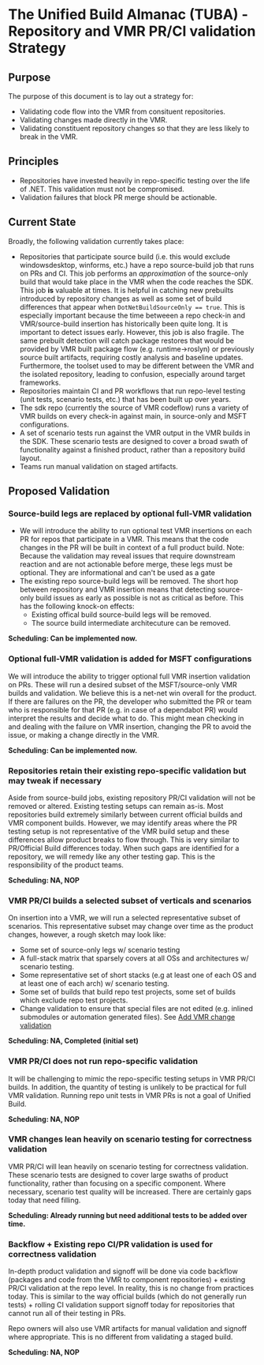 # The Unified Build Almanac (TUBA) - Repository and VMR PR/CI validation Strategy

## Purpose

The purpose of this document is to lay out a strategy for:
- Validating code flow into the VMR from consituent repositories.
- Validating changes made directly in the VMR.
- Validating constituent repository changes so that they are less likely to break in the VMR.

## Principles

- Repositories have invested heavily in repo-specific testing over the life of .NET. This validation must not be compromised.
- Validation failures that block PR merge should be actionable.

## Current State

Broadly, the following validation currently takes place:
- Repositories that participate source build (i.e. this would exclude windowsdesktop, winforms, etc.) have a repo source-build job that runs on PRs and CI. This job performs an *approximation* of the source-only build that would take place in the VMR when the code reaches the SDK. This job **is** valuable at times. It is helpful in catching new prebuilts introduced by repository changes as well as some set of build differences that appear when `DotNetBuildSourceOnly == true`. This is especially important because the time betweeen a repo check-in and VMR/source-build insertion has historically been quite long. It is important to detect issues early. However, this job is also fragile. The same prebuilt detection will catch package restores that would be provided by VMR built package flow (e.g. runtime->roslyn) or previously source built artifacts, requiring costly analysis and baseline updates. Furthermore, the toolset used to may be different between the VMR and the isolated repository, leading to confusion, especially around target frameworks.
- Repositories maintain CI and PR workflows that run repo-level testing (unit tests, scenario tests, etc.) that has been built up over years.
- The sdk repo (currently the source of VMR codeflow) runs a variety of VMR builds on every check-in against main, in source-only and MSFT configurations.
- A set of scenario tests run against the VMR output in the VMR builds in the SDK. These scenario tests are designed to cover a broad swath of functionality against a finished product, rather than a repository build layout.
- Teams run manual validation on staged artifacts.

## Proposed Validation

### Source-build legs are replaced by optional full-VMR validation

- We will introduce the ability to run optional test VMR insertions on each PR for repos that participate in a VMR. This means that the code changes in the PR will be built in context of a full product build. Note: Because the validation may reveal issues that require downstream reaction and are not actionable before merge, these legs must be optional. They are informational and can't be used as a gate
- The existing repo source-build legs will be removed. The short hop between repository and VMR insertion means that detecting source-only build issues as early as possible is not as critical as before. This has the following knock-on effects:
  - Existing offical build source-build legs will be removed.
  - The source build intermediate architecuture can be removed.

**Scheduling: Can be implemented now.**
 
### Optional full-VMR validation is added for MSFT configurations

We will introduce the ability to trigger optional full VMR insertion validation on PRs. These will run a desired subset of the MSFT/source-only VMR builds and validation. We believe this is a net-net win overall for the product. If there are failures on the PR, the developer who submitted the PR or team who is responsible for that PR (e.g. in case of a dependabot PR) would interpret the results and decide what to do. This might mean checking in and dealing with the failure on VMR insertion, changing the PR to avoid the issue, or making a change directly in the VMR.

**Scheduling: Can be implemented now.**

### Repositories retain their existing repo-specific validation but may tweak if necessary

Aside from source-build jobs, existing repository PR/CI validation will not be removed or altered. Existing testing setups can remain as-is. Most repositories build extremely similarly between current official builds and VMR component builds. However, we may identify areas where the PR testing setup is not representative of the VMR build setup and these differences allow product breaks to flow through. This is very similar to PR/Official Build differences today. When such gaps are identified for a repository, we will remedy like any other testing gap. This is the responsibility of the product teams.

**Scheduling: NA, NOP**

### VMR PR/CI builds a selected subset of verticals and scenarios

On insertion into a VMR, we will run a selected representative subset of scenarios. This representative subset may change over time as the product changes, however, a rough sketch may look like:
- Some set of source-only legs w/ scenario testing
- A full-stack matrix that sparsely covers at all OSs and architectures w/ scenario testing.
- Some representative set of short stacks (e.g at least one of each OS and at least one of each arch) w/ scenario testing.
- Some set of builds that build repo test projects, some set of builds which exclude repo test projects.
- Change validation to ensure that special files are not edited (e.g. inlined submodules or automation generated files). See [Add VMR change validation](https://github.com/dotnet/arcade-services/issues/2950)

**Scheduling: NA, Completed (initial set)**

### VMR PR/CI does not run repo-specific validation

It will be challenging to mimic the repo-specific testing setups in VMR PR/CI builds. In addition, the quantity of testing is unlikely to be practical for full VMR validation. Running repo unit tests in VMR PRs is not a goal of Unified Build.

**Scheduling: NA, NOP**

### VMR changes lean heavily on scenario testing for correctness validation

VMR PR/CI will lean heavily on scenario testing for correctness validation. These scenario tests are designed to cover large swaths of product functionality, rather than focusing on a specific component. Where necessary, scenario test quality will be increased. There are certainly gaps today that need filling.

**Scheduling: Already running but need additional tests to be added over time.**

### Backflow + Existing repo CI/PR validation is used for correctness validation

In-depth product validation and signoff will be done via code backflow (packages and code from the VMR to component repositories) + existing PR/CI validation at the repo level. In reality, this is no change from practices today. This is similar to the way official builds (which do not generally run tests) + rolling CI validation support signoff today for repositories that cannot run all of their testing in PRs.

Repo owners will also use VMR artifacts for manual validation and signoff where appropriate. This is no different from validating a staged build.

**Scheduling: NA, NOP**
